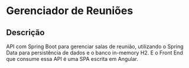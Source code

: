 

# Gerenciador de Reuniões

## Descrição

API com Spring Boot para gerenciar salas de reunião, utilizando o Spring Data para persistência de dados e o banco in-memory H2. E o Front End que consume essa API é uma SPA escrita em Angular.
